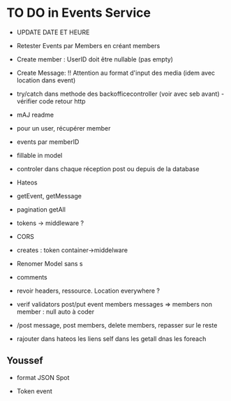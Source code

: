 # TO DO in Events Service

- UPDATE DATE ET HEURE
- Retester Events par Members en créant members
- Create member : UserID doit être nullable (pas empty)
- Create Message: !! Attention au format d'input des media (idem avec location dans event)
- try/catch dans methode des backofficecontroller (voir avec seb avant)
  -vérifier code retour http
- mAJ readme

- pour un user, récupérer member
- events par memberID

- fillable in model

- controler dans chaque réception post ou depuis de la database

- Hateos

- getEvent, getMessage

- pagination getAll

- tokens -> middleware ?

- CORS
- creates : token container->middelware

- Renomer Model sans s
- comments
- revoir headers, ressource. Location everywhere ?
- verif validators post/put event members messages => members non member : null auto à coder

- /post message, post members, delete members, repasser sur le reste

- rajouter dans hateos les liens self dans les getall dnas les foreach

## Youssef

- format JSON Spot

- Token event
